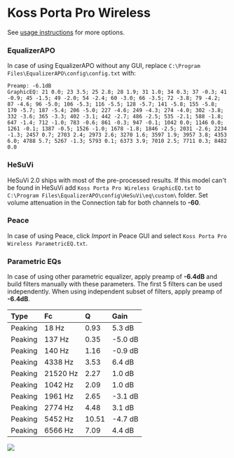 # Koss Porta Pro Wireless
See [usage instructions](https://github.com/jaakkopasanen/AutoEq#usage) for more options.

### EqualizerAPO
In case of using EqualizerAPO without any GUI, replace `C:\Program Files\EqualizerAPO\config\config.txt`
with:
```
Preamp: -6.1dB
GraphicEQ: 21 0.0; 23 3.5; 25 2.8; 28 1.9; 31 1.0; 34 0.3; 37 -0.3; 41 -0.9; 45 -1.5; 49 -2.0; 54 -2.4; 60 -3.0; 66 -3.5; 72 -3.8; 79 -4.2; 87 -4.6; 96 -5.0; 106 -5.3; 116 -5.5; 128 -5.7; 141 -5.8; 155 -5.8; 170 -5.7; 187 -5.4; 206 -5.0; 227 -4.6; 249 -4.3; 274 -4.0; 302 -3.8; 332 -3.6; 365 -3.3; 402 -3.1; 442 -2.7; 486 -2.5; 535 -2.1; 588 -1.8; 647 -1.4; 712 -1.0; 783 -0.6; 861 -0.3; 947 -0.1; 1042 0.0; 1146 0.0; 1261 -0.1; 1387 -0.5; 1526 -1.0; 1678 -1.8; 1846 -2.5; 2031 -2.6; 2234 -1.3; 2457 0.7; 2703 2.4; 2973 2.6; 3270 1.6; 3597 1.9; 3957 3.8; 4353 6.0; 4788 5.7; 5267 -1.3; 5793 0.1; 6373 3.9; 7010 2.5; 7711 0.3; 8482 0.0
```

### HeSuVi
HeSuVi 2.0 ships with most of the pre-processed results. If this model can't be found in HeSuVi add
`Koss Porta Pro Wireless GraphicEQ.txt` to `C:\Program Files\EqualizerAPO\config\HeSuVi\eq\custom\` folder.
Set volume attenuation in the Connection tab for both channels to **-60**.

### Peace
In case of using Peace, click *Import* in Peace GUI and select `Koss Porta Pro Wireless ParametricEQ.txt`.

### Parametric EQs
In case of using other parametric equalizer, apply preamp of **-6.4dB** and build filters manually
with these parameters. The first 5 filters can be used independently.
When using independent subset of filters, apply preamp of **-6.4dB**.

| Type    | Fc       |     Q | Gain    |
|:--------|:---------|:------|:--------|
| Peaking | 18 Hz    |  0.93 | 5.3 dB  |
| Peaking | 137 Hz   |  0.35 | -5.0 dB |
| Peaking | 140 Hz   |  1.16 | -0.9 dB |
| Peaking | 4338 Hz  |  3.53 | 6.4 dB  |
| Peaking | 21520 Hz |  2.27 | 1.0 dB  |
| Peaking | 1042 Hz  |  2.09 | 1.0 dB  |
| Peaking | 1961 Hz  |  2.65 | -3.1 dB |
| Peaking | 2774 Hz  |  4.48 | 3.1 dB  |
| Peaking | 5452 Hz  | 10.51 | -4.7 dB |
| Peaking | 6566 Hz  |  7.09 | 4.4 dB  |

![](https://raw.githubusercontent.com/jaakkopasanen/AutoEq/master/results/rtings/avg/Koss%20Porta%20Pro%20Wireless/Koss%20Porta%20Pro%20Wireless.png)